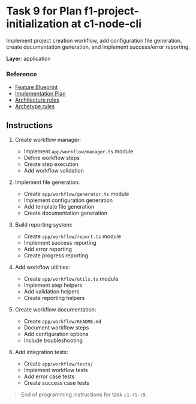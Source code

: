 # Task 9 for Plan f1-project-initialization at c1-node-cli

Implement project creation workflow, add configuration file generation, create documentation generation, and implement success/error reporting.

**Layer**: application

### Reference

- [Feature Blueprint](/docs/f1-project-initialization.blueprint.md)
- [Implementation Plan](/containers/c1-node-cli/docs/f1/f1-project-initialization.plan.md)
- [Architecture rules](/containers/c1-node-cli/.ai/rules/layered.architecture.rules.md)
- [Archetype rules](/containers/c1-node-cli/.ai/rules/node-cli.archetype.rules.md)

## Instructions

1. Create workflow manager:
   - Implement `app/workflow/manager.ts` module
   - Define workflow steps
   - Create step execution
   - Add workflow validation

2. Implement file generation:
   - Create `app/workflow/generator.ts` module
   - Implement configuration generation
   - Add template file generation
   - Create documentation generation

3. Build reporting system:
   - Create `app/workflow/report.ts` module
   - Implement success reporting
   - Add error reporting
   - Create progress reporting

4. Add workflow utilities:
   - Create `app/workflow/utils.ts` module
   - Implement step helpers
   - Add validation helpers
   - Create reporting helpers

5. Create workflow documentation:
   - Create `app/workflow/README.md`
   - Document workflow steps
   - Add configuration options
   - Include troubleshooting

6. Add integration tests:
   - Create `app/workflow/tests/`
   - Implement workflow tests
   - Add error case tests
   - Create success case tests

> End of programming instructions for task `c1-f1-t9`. 